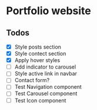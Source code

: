 # Portfolio website

## Todos

- [x] Style posts section
- [x] Style contect section
- [x] Apply hover styles
- [ ] Add indicator to carousel
- [ ] Style active link in navbar
- [ ] Contact form?
- [ ] Test Navigation component
- [ ] Test Carousel component
- [ ] Test Icon component
